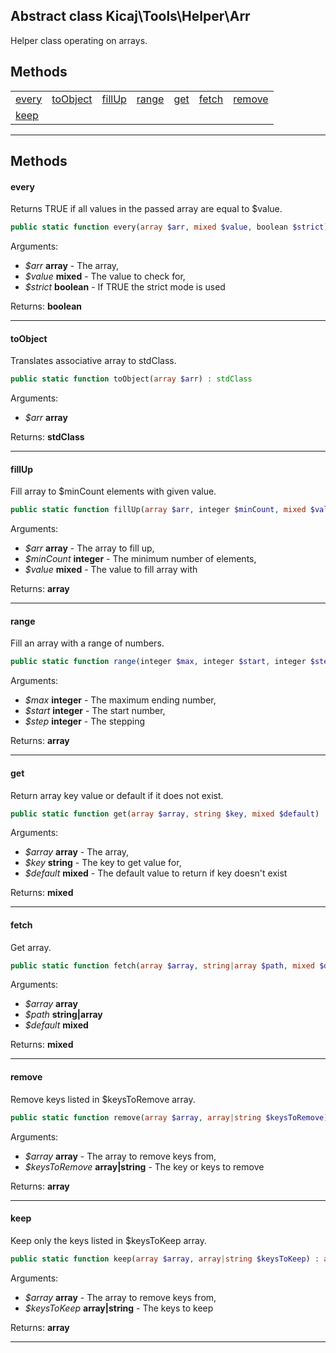 ## Abstract class Kicaj\Tools\Helper\Arr
Helper class operating on arrays.

## Methods

|                        |                        |                        |                        |                        |                        |                        |
| ---------------------- | ---------------------- | ---------------------- | ---------------------- | ---------------------- | ---------------------- | ---------------------- |
|    [every](#every)     | [toObject](#toobject)  |   [fillUp](#fillup)    |    [range](#range)     |      [get](#get)       |    [fetch](#fetch)     |   [remove](#remove)    |
|     [keep](#keep)      |         [](#)          |         [](#)          |         [](#)          |         [](#)          |         [](#)          |         [](#)          |

-------
## Methods
#### every
Returns TRUE if all values in the passed array are equal to $value.
```php
public static function every(array $arr, mixed $value, boolean $strict) : boolean
```
Arguments:
- _$arr_ **array** - The array, 
- _$value_ **mixed** - The value to check for, 
- _$strict_ **boolean** - If TRUE the strict mode is used

Returns: **boolean**

-------
#### toObject
Translates associative array to stdClass.
```php
public static function toObject(array $arr) : stdClass
```
Arguments:
- _$arr_ **array**

Returns: **stdClass**

-------
#### fillUp
Fill array to $minCount elements with given value.
```php
public static function fillUp(array $arr, integer $minCount, mixed $value) : array
```
Arguments:
- _$arr_ **array** - The array to fill up, 
- _$minCount_ **integer** - The minimum number of elements, 
- _$value_ **mixed** - The value to fill array with

Returns: **array**

-------
#### range
Fill an array with a range of numbers.
```php
public static function range(integer $max, integer $start, integer $step) : array
```
Arguments:
- _$max_ **integer** - The maximum ending number, 
- _$start_ **integer** - The start number, 
- _$step_ **integer** - The stepping

Returns: **array**

-------
#### get
Return array key value or default if it does not exist.
```php
public static function get(array $array, string $key, mixed $default) : mixed
```
Arguments:
- _$array_ **array** - The array, 
- _$key_ **string** - The key to get value for, 
- _$default_ **mixed** - The default value to return if key doesn&#039;t exist

Returns: **mixed**

-------
#### fetch
Get array.
```php
public static function fetch(array $array, string|array $path, mixed $default) : mixed
```
Arguments:
- _$array_ **array**
- _$path_ **string|array**
- _$default_ **mixed**

Returns: **mixed**

-------
#### remove
Remove keys listed in $keysToRemove array.
```php
public static function remove(array $array, array|string $keysToRemove) : array
```
Arguments:
- _$array_ **array** - The array to remove keys from, 
- _$keysToRemove_ **array|string** - The key or keys to remove

Returns: **array**

-------
#### keep
Keep only the keys listed in $keysToKeep array.
```php
public static function keep(array $array, array|string $keysToKeep) : array
```
Arguments:
- _$array_ **array** - The array to remove keys from, 
- _$keysToKeep_ **array|string** - The keys to keep

Returns: **array**

-------
